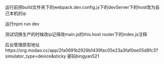 运行前把build文件夹下的webpack.dev.config.js下的devServer下的host改为自己本机的ip

运行npm run dev

测试切换生产的时候改ip记得改main.js的this.host
router下的index.js注释

后台管理原型地址https://org.modao.cc/app/2fa0691b2929b1439fac05e23a3faf0ee05d8fc3?simulator_type=device&sticky
密码bingyan521